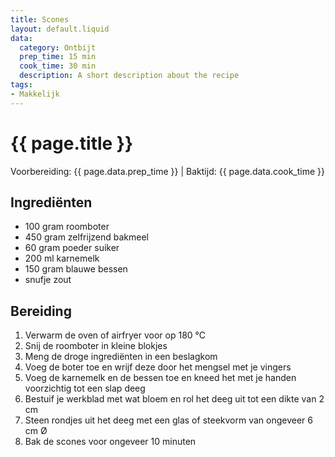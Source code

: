 ```yaml
---
title: Scones
layout: default.liquid
data:
  category: Ontbijt
  prep_time: 15 min
  cook_time: 30 min
  description: A short description about the recipe
tags:
- Makkelijk
---
```

# {{ page.title }}

Voorbereiding: {{ page.data.prep_time }} | Baktijd: {{ page.data.cook_time }}

## Ingrediënten
- 100 gram roomboter
- 450 gram zelfrijzend bakmeel
- 60 gram poeder suiker
- 200 ml karnemelk
- 150 gram blauwe bessen
- snufje zout

## Bereiding
1. Verwarm de oven of airfryer voor op 180 °C
2. Snij de roomboter in kleine blokjes
3. Meng de droge ingrediënten in een beslagkom
4. Voeg de boter toe en wrijf deze door het mengsel met je vingers
5. Voeg de karnemelk en de bessen toe en kneed het met je handen voorzichtig tot een slap deeg
6. Bestuif je werkblad met wat bloem en rol het deeg uit tot een dikte van 2 cm
7. Steen rondjes uit het deeg met een glas of steekvorm van ongeveer 6 cm Ø
8. Bak de scones voor ongeveer 10 minuten

